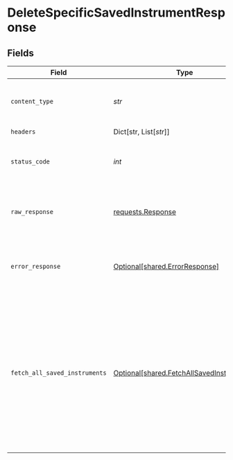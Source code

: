 # DeleteSpecificSavedInstrumentResponse


## Fields

| Field                                                                                                                                                                                                                                                                                                                                                                                                                                                                                                                      | Type                                                                                                                                                                                                                                                                                                                                                                                                                                                                                                                       | Required                                                                                                                                                                                                                                                                                                                                                                                                                                                                                                                   | Description                                                                                                                                                                                                                                                                                                                                                                                                                                                                                                                | Example                                                                                                                                                                                                                                                                                                                                                                                                                                                                                                                    |
| -------------------------------------------------------------------------------------------------------------------------------------------------------------------------------------------------------------------------------------------------------------------------------------------------------------------------------------------------------------------------------------------------------------------------------------------------------------------------------------------------------------------------- | -------------------------------------------------------------------------------------------------------------------------------------------------------------------------------------------------------------------------------------------------------------------------------------------------------------------------------------------------------------------------------------------------------------------------------------------------------------------------------------------------------------------------- | -------------------------------------------------------------------------------------------------------------------------------------------------------------------------------------------------------------------------------------------------------------------------------------------------------------------------------------------------------------------------------------------------------------------------------------------------------------------------------------------------------------------------- | -------------------------------------------------------------------------------------------------------------------------------------------------------------------------------------------------------------------------------------------------------------------------------------------------------------------------------------------------------------------------------------------------------------------------------------------------------------------------------------------------------------------------- | -------------------------------------------------------------------------------------------------------------------------------------------------------------------------------------------------------------------------------------------------------------------------------------------------------------------------------------------------------------------------------------------------------------------------------------------------------------------------------------------------------------------------- |
| `content_type`                                                                                                                                                                                                                                                                                                                                                                                                                                                                                                             | *str*                                                                                                                                                                                                                                                                                                                                                                                                                                                                                                                      | :heavy_check_mark:                                                                                                                                                                                                                                                                                                                                                                                                                                                                                                         | HTTP response content type for this operation                                                                                                                                                                                                                                                                                                                                                                                                                                                                              |                                                                                                                                                                                                                                                                                                                                                                                                                                                                                                                            |
| `headers`                                                                                                                                                                                                                                                                                                                                                                                                                                                                                                                  | Dict[str, List[*str*]]                                                                                                                                                                                                                                                                                                                                                                                                                                                                                                     | :heavy_check_mark:                                                                                                                                                                                                                                                                                                                                                                                                                                                                                                         | N/A                                                                                                                                                                                                                                                                                                                                                                                                                                                                                                                        |                                                                                                                                                                                                                                                                                                                                                                                                                                                                                                                            |
| `status_code`                                                                                                                                                                                                                                                                                                                                                                                                                                                                                                              | *int*                                                                                                                                                                                                                                                                                                                                                                                                                                                                                                                      | :heavy_check_mark:                                                                                                                                                                                                                                                                                                                                                                                                                                                                                                         | HTTP response status code for this operation                                                                                                                                                                                                                                                                                                                                                                                                                                                                               |                                                                                                                                                                                                                                                                                                                                                                                                                                                                                                                            |
| `raw_response`                                                                                                                                                                                                                                                                                                                                                                                                                                                                                                             | [requests.Response](https://requests.readthedocs.io/en/latest/api/#requests.Response)                                                                                                                                                                                                                                                                                                                                                                                                                                      | :heavy_check_mark:                                                                                                                                                                                                                                                                                                                                                                                                                                                                                                         | Raw HTTP response; suitable for custom response parsing                                                                                                                                                                                                                                                                                                                                                                                                                                                                    |                                                                                                                                                                                                                                                                                                                                                                                                                                                                                                                            |
| `error_response`                                                                                                                                                                                                                                                                                                                                                                                                                                                                                                           | [Optional[shared.ErrorResponse]](../../models/shared/errorresponse.md)                                                                                                                                                                                                                                                                                                                                                                                                                                                     | :heavy_minus_sign:                                                                                                                                                                                                                                                                                                                                                                                                                                                                                                         | Any bad or invalid request will lead to following error object                                                                                                                                                                                                                                                                                                                                                                                                                                                             | {<br/>"message": "bad URL, please check API documentation",<br/>"code": "request_failed",<br/>"type": "invalid_request_error"<br/>}                                                                                                                                                                                                                                                                                                                                                                                        |
| `fetch_all_saved_instruments`                                                                                                                                                                                                                                                                                                                                                                                                                                                                                              | [Optional[shared.FetchAllSavedInstruments]](../../models/shared/fetchallsavedinstruments.md)                                                                                                                                                                                                                                                                                                                                                                                                                               | :heavy_minus_sign:                                                                                                                                                                                                                                                                                                                                                                                                                                                                                                         | OK                                                                                                                                                                                                                                                                                                                                                                                                                                                                                                                         | {<br/>"customer_id": "siddhesh_desai",<br/>"afa_reference": 740324562,<br/>"instrument_id": "54deabb4-ba45-4a60-9e6a-9c016fe7ab10",<br/>"instrument_type": "card",<br/>"instrument_uid": "0d8f70838cc5af8b1cd2bc0fe71278551fd3f1101e40020d89ad22ceba4f933c",<br/>"instrument_display": "xxxxxxxxxxxx4375",<br/>"instrument_status": "ACTIVE",<br/>"created_at": "2021-11-11 16:57:57",<br/>"instrument_meta": {<br/>"card_network": "VISA",<br/>"card_bank_name": "HDFC Bank Limited",<br/>"card_country": "IN",<br/>"card_type": "DEBIT_CARD",<br/>"card_token_details": null<br/>}<br/>} |